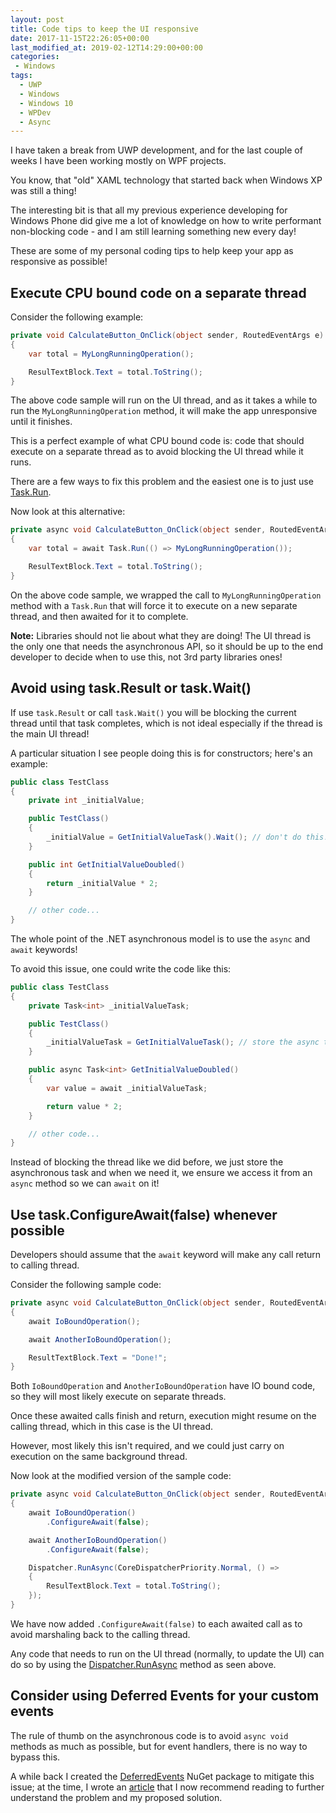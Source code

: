 ```yaml
---
layout: post
title: Code tips to keep the UI responsive
date: 2017-11-15T22:26:05+00:00
last_modified_at: 2019-02-12T14:29:00+00:00
categories:
 - Windows
tags:
  - UWP
  - Windows
  - Windows 10
  - WPDev
  - Async
---
```

I have taken a break from UWP development, and for the last couple of weeks I have been working mostly on WPF projects.

You know, that "old" XAML technology that started back when Windows XP was still a thing!

The interesting bit is that all my previous experience developing for Windows Phone did give me a lot of knowledge on how to write performant non-blocking code - and I am still learning something new every day!

These are some of my personal coding tips to help keep your app as responsive as possible!

## Execute CPU bound code on a separate thread

Consider the following example:

```csharp
private void CalculateButton_OnClick(object sender, RoutedEventArgs e)
{
    var total = MyLongRunningOperation();

    ResulTextBlock.Text = total.ToString();
}
```

The above code sample will run on the UI thread, and as it takes a while to run the `MyLongRunningOperation` method, it will make the app unresponsive until it finishes.

This is a perfect example of what CPU bound code is: code that should execute on a separate thread as to avoid blocking the UI thread while it runs.

There are a few ways to fix this problem and the easiest one is to just use [Task.Run](https://docs.microsoft.com/en-us/dotnet/api/system.threading.tasks.task.run?view=netcore-2.0&wt.mc_id=MVP).

Now look at this alternative:

```csharp
private async void CalculateButton_OnClick(object sender, RoutedEventArgs e)
{
    var total = await Task.Run(() => MyLongRunningOperation());

    ResulTextBlock.Text = total.ToString();
}
```

On the above code sample, we wrapped the call to `MyLongRunningOperation` method with a `Task.Run` that will force it to execute on a new separate thread, and then awaited for it to complete.

**Note:** Libraries should not lie about what they are doing! The UI thread is the only one that needs the asynchronous API, so it should be up to the end developer to decide when to use this, not 3rd party libraries ones!

## Avoid using task.Result or task.Wait()

If use `task.Result` or call `task.Wait()` you will be blocking the current thread until that task completes, which is not ideal especially if the thread is the main UI thread!

A particular situation I see people doing this is for constructors; here's an example:

```csharp
public class TestClass
{
    private int _initialValue;

    public TestClass()
    {
        _initialValue = GetInitialValueTask().Wait(); // don't do this!
    }

    public int GetInitialValueDoubled()
    {
        return _initialValue * 2;
    }

    // other code...
}
```

The whole point of the .NET asynchronous model is to use the `async` and `await` keywords!

To avoid this issue, one could write the code like this:

```csharp
public class TestClass
{
    private Task<int> _initialValueTask;

    public TestClass()
    {
        _initialValueTask = GetInitialValueTask(); // store the async task
    }

    public async Task<int> GetInitialValueDoubled()
    {
        var value = await _initialValueTask;

        return value * 2;
    }

    // other code...
}
```

Instead of blocking the thread like we did before, we just store the asynchronous task and when we need it, we ensure we access it from an `async` method so we can `await` on it!

## Use task.ConfigureAwait(false) whenever possible

Developers should assume that the `await` keyword will make any call return to calling thread.

Consider the following sample code:

```csharp
private async void CalculateButton_OnClick(object sender, RoutedEventArgs e)
{
    await IoBoundOperation();

    await AnotherIoBoundOperation();

    ResultTextBlock.Text = "Done!";
}
```

Both `IoBoundOperation` and `AnotherIoBoundOperation` have IO bound code, so they will most likely execute on separate threads.

Once these awaited calls finish and return, execution might resume on the calling thread, which in this case is the UI thread.

However, most likely this isn't required, and we could just carry on execution on the same background thread.

Now look at the modified version of the sample code:

```csharp
private async void CalculateButton_OnClick(object sender, RoutedEventArgs e)
{
    await IoBoundOperation()
        .ConfigureAwait(false);

    await AnotherIoBoundOperation()
        .ConfigureAwait(false);

    Dispatcher.RunAsync(CoreDispatcherPriority.Normal, () =>
    {
        ResulTextBlock.Text = total.ToString();
    });
}
```

We have now added `.ConfigureAwait(false)` to each awaited call as to avoid marshaling back to the calling thread.

Any code that needs to run on the UI thread (normally, to update the UI) can do so by using the [Dispatcher.RunAsync](https://docs.microsoft.com/en-us/uwp/api/windows.ui.core.coredispatcher#Windows_UI_Core_CoreDispatcher_RunAsync_?wt.mc_id=MVP) method as seen above.

## Consider using Deferred Events for your custom events

The rule of thumb on the asynchronous code is to avoid `async void` methods as much as possible, but for event handlers, there is no way to bypass this.

A while back I created the [DeferredEvents](https://www.nuget.org/packages/DeferredEvents/) NuGet package to mitigate this issue; at the time, I wrote an [article](https://www.pedrolamas.com/2017/04/04/await-your-event-handlers-completion-with-deferred-events/) that I now recommend reading to further understand the problem and my proposed solution.